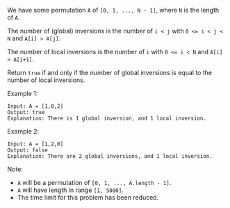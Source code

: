 We have some permutation `A` of `[0, 1, ..., N - 1]`, where `N` is the length of `A`.

The number of (global) inversions is the number of `i < j` with `0 <= i < j < N` and `A[i] > A[j]`.

The number of local inversions is the number of `i` with `0 <= i < N` and `A[i] > A[i+1]`.

Return `true` if and only if the number of global inversions is equal to the number of local inversions.

Example 1:
```
Input: A = [1,0,2]
Output: true
Explanation: There is 1 global inversion, and 1 local inversion.
```

Example 2:
```
Input: A = [1,2,0]
Output: false
Explanation: There are 2 global inversions, and 1 local inversion.
```

Note:
* `A` will be a permutation of `[0, 1, ..., A.length - 1]`.
* `A` will have length in range `[1, 5000]`.
* The time limit for this problem has been reduced.
